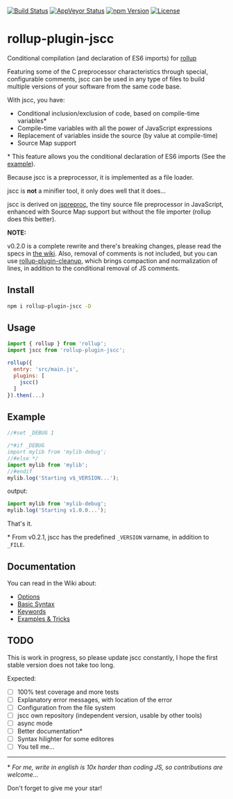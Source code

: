 [![Build Status][build-image]][build-url]
[![AppVeyor Status][wbuild-image]][wbuild-url]
[![npm Version][npm-image]][npm-url]
[![License][license-image]][license-url]

# rollup-plugin-jscc

Conditional compilation (and declaration of ES6 imports) for [rollup](http://rollupjs.org/)

Featuring some of the C preprocessor characteristics through special, configurable comments, jscc can be used in any type of files to build multiple versions of your software from the same code base.

With jscc, you have:

* Conditional inclusion/exclusion of code, based on compile-time variables*
* Compile-time variables with all the power of JavaScript expressions
* Replacement of variables inside the source (by value at compile-time)
* Source Map support

\* This feature allows you the conditional declaration of ES6 imports (See the [example](#example)).

Because jscc is a preprocessor, it is implemented as a file loader.

jscc is **not** a minifier tool, it only does well that it does...

jscc is derived on [jspreproc](http://amarcruz.github.io/jspreproc), the tiny source file preprocessor in JavaScript, enhanced with Source Map support but without the file importer (rollup does this better).

**NOTE:**

v0.2.0 is a complete rewrite and there's breaking changes, please read the specs in [the wiki](https://github.com/aMarCruz/rollup-plugin-jscc/wiki).
Also, removal of comments is not included, but you can use [rollup-plugin-cleanup](https://github.com/aMarCruz/rollup-plugin-cleanup), which brings compaction and normalization of lines, in addition to the conditional removal of JS comments.

## Install

```sh
npm i rollup-plugin-jscc -D
```

## Usage

```js
import { rollup } from 'rollup';
import jscc from 'rollup-plugin-jscc';

rollup({
  entry: 'src/main.js',
  plugins: [
    jscc()
  ]
}).then(...)
```

## Example

```js
//#set _DEBUG 1

/*#if _DEBUG
import mylib from 'mylib-debug';
//#else */
import mylib from 'mylib';
//#endif
mylib.log('Starting v$_VERSION...');
```

output:

```js
import mylib from 'mylib-debug';
mylib.log('Starting v1.0.0...');
```

That's it.

\* From v0.2.1, jscc has the predefined `_VERSION` varname, in addition to `_FILE`.

## Documentation

You can read in the Wiki about:

- [Options](https://github.com/aMarCruz/rollup-plugin-jscc/wiki/Options)
- [Basic Syntax](https://github.com/aMarCruz/rollup-plugin-jscc/wiki/Syntax)
- [Keywords](https://github.com/aMarCruz/rollup-plugin-jscc/wiki/Keywords)
- [Examples & Tricks](https://github.com/aMarCruz/rollup-plugin-jscc/wiki/Examples)


## TODO

This is work in progress, so please update jscc constantly, I hope the first stable version does not take too long.

Expected:

- [ ] 100% test coverage and more tests
- [ ] Explanatory error messages, with location of the error
- [ ] Configuration from the file system
- [ ] jscc own repository (independent version, usable by other tools)
- [ ] async mode
- [ ] Better documentation*
- [ ] Syntax hilighter for some editores
- [ ] You tell me...

---

\* _For me, write in english is 10x harder than coding JS, so contributions are welcome..._


Don't forget to give me your star!


[build-image]:    https://img.shields.io/travis/aMarCruz/rollup-plugin-jscc.svg
[build-url]:      https://travis-ci.org/aMarCruz/rollup-plugin-jscc
[wbuild-image]:   https://img.shields.io/appveyor/ci/aMarCruz/rollup-plugin-jscc/master.svg?style=flat-square
[wbuild-url]:     https://ci.appveyor.com/project/aMarCruz/rollup-plugin-jscc/branch/master
[npm-image]:      https://img.shields.io/npm/v/rollup-plugin-jscc.svg
[npm-url]:        https://www.npmjs.com/package/rollup-plugin-jscc
[license-image]:  https://img.shields.io/npm/l/express.svg
[license-url]:    https://github.com/aMarCruz/rollup-plugin-jscc/blob/master/LICENSE
